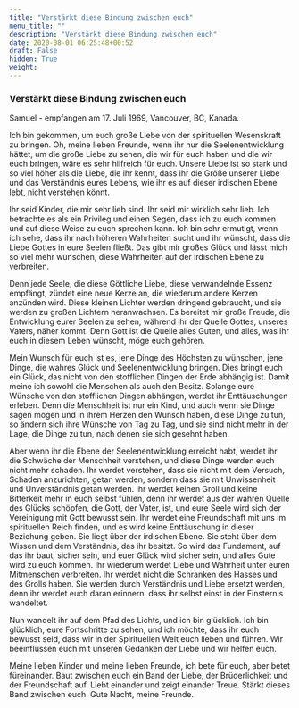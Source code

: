 ```yaml
---
title: "Verstärkt diese Bindung zwischen euch"
menu_title: ""
description: "Verstärkt diese Bindung zwischen euch"
date: 2020-08-01 06:25:48+00:52
draft: False
hidden: True
weight:
---
```

### Verstärkt diese Bindung zwischen euch

Samuel - empfangen am 17. Juli 1969, Vancouver, BC, Kanada.

Ich bin gekommen, um euch große Liebe von der spirituellen Wesenskraft zu bringen. Oh, meine lieben Freunde, wenn ihr nur die Seelenentwicklung hättet, um die große Liebe zu sehen, die wir für euch haben und die wir euch bringen, wäre es sehr hilfreich für euch. Unsere Liebe ist so stark und so viel höher als die Liebe, die ihr kennt, dass ihr die Größe unserer Liebe und das Verständnis eures Lebens, wie ihr es auf dieser irdischen Ebene lebt, nicht verstehen könnt.

Ihr seid Kinder, die mir sehr lieb sind. Ihr seid mir wirklich sehr lieb. Ich betrachte es als ein Privileg und einen Segen, dass ich zu euch kommen und auf diese Weise zu euch sprechen kann. Ich bin sehr ermutigt, wenn ich sehe, dass ihr nach höheren Wahrheiten sucht und ihr wünscht, dass die Liebe Gottes in eure Seelen fließt. Das gibt mir großes Glück und lässt mich so viel mehr wünschen, diese Wahrheiten auf der irdischen Ebene zu verbreiten.  

Denn jede Seele, die diese Göttliche Liebe, diese verwandelnde Essenz empfängt, zündet eine neue Kerze an, die wiederum andere Kerzen anzünden wird. Diese kleinen Lichter werden dringend gebraucht, und sie werden zu großen Lichtern heranwachsen. Es bereitet mir große Freude, die Entwicklung eurer Seelen zu sehen, während ihr der Quelle Gottes, unseres Vaters, näher kommt. Denn Gott ist die Quelle alles Guten, und alles, was ihr euch in diesem Leben wünscht, möge euch gehören.

Mein Wunsch für euch ist es, jene Dinge des Höchsten zu wünschen, jene Dinge, die wahres Glück und Seelenentwicklung bringen. Dies bringt euch ein Glück, das nicht von den stofflichen Dingen der Erde abhängig ist. Damit meine ich sowohl die Menschen als auch den Besitz. Solange eure Wünsche von den stofflichen Dingen abhängen, werdet ihr Enttäuschungen erleben. Denn die Menschheit ist nur ein Kind, und auch wenn sie Dinge sagen mögen und in ihrem Herzen den Wunsch haben, diese Dinge zu tun, so ändern sich ihre Wünsche von Tag zu Tag, und sie sind nicht mehr in der Lage, die Dinge zu tun, nach denen sie sich gesehnt haben.

Aber wenn ihr die Ebene der Seelenentwicklung erreicht habt, werdet ihr die Schwäche der Menschheit verstehen, und diese Dinge werden euch nicht mehr schaden. Ihr werdet verstehen, dass sie nicht mit dem Versuch, Schaden anzurichten, getan werden, sondern dass sie mit Unwissenheit und Unverständnis getan werden. Ihr werdet keinen Groll und keine Bitterkeit mehr in euch selbst fühlen, denn ihr werdet aus der wahren Quelle des Glücks schöpfen, die Gott, der Vater, ist, und eure Seele wird sich der Vereinigung mit Gott bewusst sein. Ihr werdet eine Freundschaft mit uns im spirituellen Reich finden, und es wird keine Enttäuschung in dieser Beziehung geben. Sie liegt über der irdischen Ebene. Sie steht über dem Wissen und dem Verständnis, das ihr besitzt. So wird das Fundament, auf das ihr baut, sicher sein, und euer Glück wird sicher sein, und alles Gute wird zu euch kommen. Ihr wiederum werdet Liebe und Wahrheit unter euren Mitmenschen verbreiten. Ihr werdet nicht die Schranken des Hasses und des Grolls haben. Sie werden durch Verständnis und Liebe ersetzt werden, denn ihr werdet euch daran erinnern, dass ihr selbst einst in der Finsternis wandeltet.  

Nun wandelt ihr auf dem Pfad des Lichts, und ich bin glücklich. Ich bin glücklich, eure Fortschritte zu sehen, und ich möchte, dass ihr euch bewusst seid, dass wir in der Spirituellen Welt euch lieben und führen. Wir beeinflussen euch mit unseren Gedanken der Liebe und wir helfen euch.

 Meine lieben Kinder und meine lieben Freunde, ich bete für euch, aber betet füreinander. Baut zwischen euch ein Band der Liebe, der Brüderlichkeit und der Freundschaft auf. Liebt einander und zeigt einander Treue. Stärkt dieses Band zwischen euch. Gute Nacht, meine Freunde.
